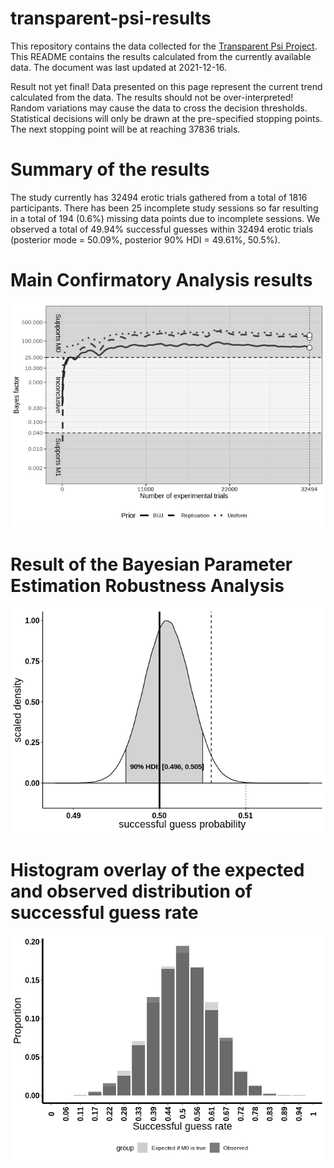 
<!-- README.md is generated from README.Rmd. Please edit that file -->

# transparent-psi-results

<!-- badges: start -->

<!-- badges: end -->

This repository contains the data collected for the [Transparent Psi
Project](https://osf.io/jk2zf/). This README contains the results
calculated from the currently available data. The document was last
updated at 2021-12-16.

Result not yet final\! Data presented on this page represent the current
trend calculated from the data. The results should not be
over-interpreted\! Random variations may cause the data to cross the
decision thresholds. Statistical decisions will only be drawn at the
pre-specified stopping points. The next stopping point will be at
reaching 37836 trials.

# Summary of the results

The study currently has 32494 erotic trials gathered from a total of
1816 participants. There has been 25 incomplete study sessions so far
resulting in a total of 194 (0.6%) missing data points due to incomplete
sessions. We observed a total of 49.94% successful guesses within 32494
erotic trials (posterior mode = 50.09%, posterior 90% HDI = 49.61%,
50.5%).

# Main Confirmatory Analysis results

![](README_files/figure-gfm/unnamed-chunk-5-1.png)<!-- -->

# Result of the Bayesian Parameter Estimation Robustness Analysis

![](README_files/figure-gfm/unnamed-chunk-6-1.png)<!-- -->

# Histogram overlay of the expected and observed distribution of successful guess rate

![](README_files/figure-gfm/unnamed-chunk-7-1.png)<!-- -->
